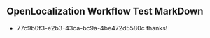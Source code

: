 ## OpenLocalization Workflow Test MarkDown
* 77c9b0f3-e2b3-43ca-bc9a-4be472d5580c thanks!

<!--HONumber=Aug16_HO1-->



